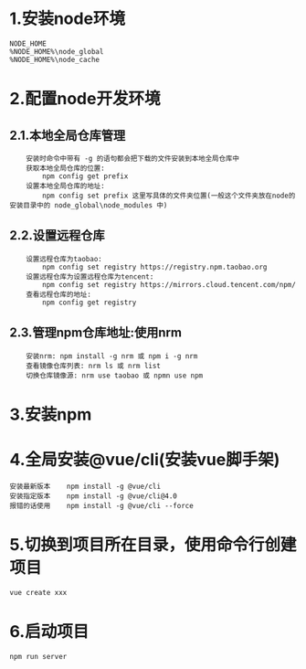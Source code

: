 # 1.安装node环境
    NODE_HOME
    %NODE_HOME%\node_global
    %NODE_HOME%\node_cache
# 2.配置node开发环境
##    2.1.本地全局仓库管理
        安装时命令中带有 -g 的语句都会把下载的文件安装到本地全局仓库中
        获取本地全局仓库的位置:
            npm config get prefix
        设置本地全局仓库的地址:
            npm config set prefix 这里写具体的文件夹位置(一般这个文件夹放在node的安装目录中的 node_global\node_modules 中)
##    2.2.设置远程仓库
        设置远程仓库为taobao:
            npm config set registry https://registry.npm.taobao.org
        设置远程仓库为设置远程仓库为tencent:
            npm config set registry https://mirrors.cloud.tencent.com/npm/
        查看远程仓库的地址:
            npm config get registry
##    2.3.管理npm仓库地址:使用nrm
        安装nrm: npm install -g nrm 或 npm i -g nrm
        查看镜像仓库列表: nrm ls 或 nrm list
        切换仓库镜像源: nrm use taobao 或 npmn use npm

# 3.安装npm
# 4.全局安装@vue/cli(安装vue脚手架)
    安装最新版本    npm install -g @vue/cli
    安装指定版本    npm install -g @vue/cli@4.0
    报错的话使用    npm install -g @vue/cli --force
# 5.切换到项目所在目录，使用命令行创建项目
    vue create xxx
# 6.启动项目
    npm run server
